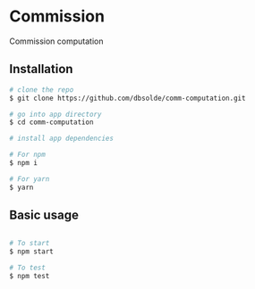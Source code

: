 # Commission
Commission computation

## Installation

```bash
# clone the repo
$ git clone https://github.com/dbsolde/comm-computation.git

# go into app directory
$ cd comm-computation

# install app dependencies

# For npm
$ npm i

# For yarn
$ yarn
```

## Basic usage

```bash

# To start
$ npm start

# To test
$ npm test

```
